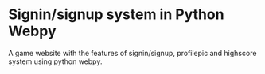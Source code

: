 # Signin/signup system in Python Webpy

A game website with the features of signin/signup, profilepic and highscore system using python webpy.

